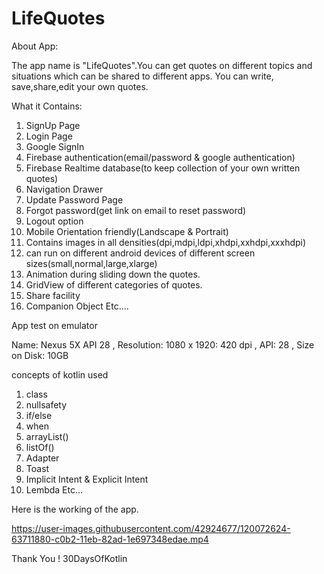 # LifeQuotes
About App:

The app name is "LifeQuotes".You can get quotes on different topics and situations which can be shared to different apps.
You can write, save,share,edit your own quotes.

What it Contains:

1. SignUp Page
2. Login Page
3. Google SignIn
4. Firebase authentication(email/password & google authentication)
5. Firebase Realtime database(to keep collection of your own written quotes)
6. Navigation Drawer
8. Update Password Page
9. Forgot password(get link on email to reset password)
10. Logout option
11. Mobile Orientation friendly(Landscape & Portrait)
12. Contains images in all densities(dpi,mdpi,ldpi,xhdpi,xxhdpi,xxxhdpi)
13. can run on different android devices of different screen sizes(small,normal,large,xlarge)
14. Animation during sliding down the quotes.
15. GridView of different categories of quotes.
17. Share facility
18. Companion Object
Etc....

App test on emulator 

Name: Nexus 5X API 28 ,
Resolution: 1080 x 1920: 420 dpi ,
API: 28 ,
Size on Disk: 10GB

concepts of kotlin used

1. class 
2. nullsafety
3. if/else
4. when
5. arrayList()
6. listOf()
7. Adapter
8. Toast
9. Implicit Intent & Explicit Intent
10. Lembda
    Etc...
    
Here is the working of the app.

https://user-images.githubusercontent.com/42924677/120072624-63711880-c0b2-11eb-82ad-1e697348edae.mp4


Thank You ! 30DaysOfKotlin

